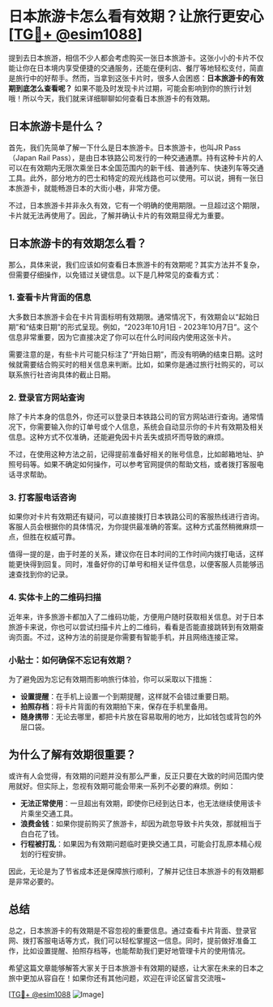 # 日本旅游卡怎么看有效期？让旅行更安心[[TG💪+ @esim1088](https://t.me/s/esim1088)]

提到去日本旅游，相信不少人都会考虑购买一张日本旅游卡。这张小小的卡片不仅能让你在日本境内享受便捷的交通服务，还能在便利店、餐厅等地轻松支付，简直是旅行中的好帮手。然而，当拿到这张卡片时，很多人会困惑：**日本旅游卡的有效期到底怎么查看呢？** 如果不能及时发现卡片过期，可能会影响到你的旅行计划哦！所以今天，我们就来详细聊聊如何查看日本旅游卡的有效期。

## 日本旅游卡是什么？

首先，我们先简单了解一下什么是日本旅游卡。日本旅游卡，也叫JR Pass（Japan Rail Pass），是由日本铁路公司发行的一种交通通票。持有这种卡片的人可以在有效期内无限次乘坐日本全国范围内的新干线、普通列车、快速列车等交通工具。此外，部分地方的巴士和特定的观光线路也可以使用。可以说，拥有一张日本旅游卡，就能畅游日本的大街小巷，非常方便。

不过，日本旅游卡并非永久有效，它有一个明确的使用期限。一旦超过这个期限，卡片就无法再使用了。因此，了解并确认卡片的有效期显得尤为重要。

## 日本旅游卡的有效期怎么看？

那么，具体来说，我们应该如何查看日本旅游卡的有效期呢？其实方法并不复杂，但需要仔细操作，以免错过关键信息。以下是几种常见的查看方式：

### 1. 查看卡片背面的信息

大多数日本旅游卡会在卡片背面标明有效期限。通常情况下，有效期会以“起始日期”和“结束日期”的形式呈现。例如，“2023年10月1日 - 2023年10月7日”。这个信息非常重要，因为它直接决定了你可以在什么时间段内使用这张卡片。

需要注意的是，有些卡片可能只标注了“开始日期”，而没有明确的结束日期。这时候就需要结合购买时的相关信息来判断。比如，如果你是通过旅行社购买的，可以联系旅行社咨询具体的截止日期。

### 2. 登录官方网站查询

除了卡片本身的信息外，你还可以登录日本铁路公司的官方网站进行查询。通常情况下，你需要输入你的订单号或个人信息，系统会自动显示你的卡片有效期及相关信息。这种方式不仅准确，还能避免因卡片丢失或损坏而导致的麻烦。

不过，在使用这种方法之前，记得提前准备好相关的账号信息，比如邮箱地址、护照号码等。如果不确定如何操作，可以参考官网提供的帮助文档，或者拨打客服电话寻求帮助。

### 3. 打客服电话咨询

如果你对卡片有效期还有疑问，可以直接拨打日本铁路公司的客服热线进行咨询。客服人员会根据你的具体情况，为你提供最准确的答案。这种方式虽然稍微麻烦一点，但胜在权威可靠。

值得一提的是，由于时差的关系，建议你在日本时间的工作时间内拨打电话，这样能更快得到回复。同时，准备好你的订单号和相关证件信息，以便客服人员能够迅速查找到你的记录。

### 4. 实体卡上的二维码扫描

近年来，许多旅游卡都加入了二维码功能，方便用户随时获取相关信息。对于日本旅游卡来说，你也可以尝试扫描卡片上的二维码，看看是否能直接跳转到有效期查询页面。不过，这种方法的前提是你需要有智能手机，并且网络连接正常。

### 小贴士：如何确保不忘记有效期？

为了避免因为忘记有效期而影响旅行体验，你可以采取以下措施：

- **设置提醒**：在手机上设置一个到期提醒，这样就不会错过重要日期。
- **拍照存档**：将卡片背面的有效期拍下来，保存在手机里备用。
- **随身携带**：无论去哪里，都把卡片放在容易取用的地方，比如钱包或背包的外层口袋。

## 为什么了解有效期很重要？

或许有人会觉得，有效期的问题并没有那么严重，反正只要在大致的时间范围内使用就好。但实际上，忽视有效期可能会带来一系列不必要的麻烦。例如：

- **无法正常使用**：一旦超出有效期，即使你已经到达日本，也无法继续使用该卡片乘坐交通工具。
- **浪费金钱**：如果你提前购买了旅游卡，却因为疏忽导致卡片失效，那就相当于白白花了钱。
- **行程被打乱**：如果因为有效期问题临时更换交通工具，可能会打乱原本精心规划的行程安排。

因此，无论是为了节省成本还是保障旅行顺利，了解并记住日本旅游卡的有效期都是非常必要的。

## 总结

总之，日本旅游卡的有效期是不容忽视的重要信息。通过查看卡片背面、登录官网、拨打客服电话等方式，我们可以轻松掌握这一信息。同时，提前做好准备工作，比如设置提醒、拍照存档等，也能帮助我们更好地管理卡片的使用情况。

希望这篇文章能够解答大家关于日本旅游卡有效期的疑惑，让大家在未来的日本之旅中更加从容自在！如果你还有其他问题，欢迎在评论区留言交流哦~

[[TG💪+ @esim1088](https://t.me/s/esim1088) ![Image](https://i.postimg.cc/4NQfJmqS/Snipaste-2025-05-13-00-14-12.png)]